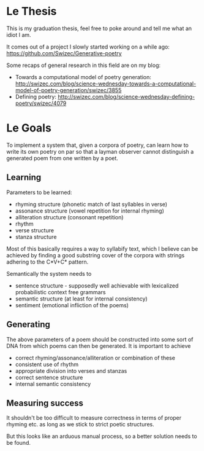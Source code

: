 # Le Thesis

This is my graduation thesis, feel free to poke around and tell
me what an idiot I am.

It comes out of a project I slowly started working on a while ago: https://github.com/Swizec/Generative-poetry


Some recaps of general research in this field are on my blog:

* Towards a computational model of poetry generation: http://swizec.com/blog/science-wednesday-towards-a-computational-model-of-poetry-generation/swizec/3855
* Defining poetry: http://swizec.com/blog/science-wednesday-defining-poetry/swizec/4079


# Le Goals

To implement a system that, given a corpora of poetry, can learn how
to write its own poetry on par so that a layman observer cannot
distinguish a generated poem from one written by a poet.

## Learning

Parameters to be learned:

* rhyming structure (phonetic match of last syllables in verse)
* assonance structure (vowel repetition for internal rhyming)
* alliteration structure (consonant repetition)
* rhythm
* verse structure
* stanza structure

Most of this basically requires a way to syllabify text, which I
believe can be achieved by finding a good substring cover of the
corpora with strings adhering to the C\*V+C\* pattern.

Semantically the system needs to

* sentence structure - supposedly well achievable with lexicalized
  probabilistic context free grammars
* semantic structure (at least for internal consistency)
* sentiment (emotional infliction of the poems)

## Generating

The above parameters of a poem should be constructed into some sort of
DNA from which poems can then be generated. It is important to achieve

* correct rhyming/assonance/alliteration or combination of these
* consistent use of rhythm
* appropriate division into verses and stanzas
* correct sentence structure
* internal semantic consistency

## Measuring success

It shouldn't be too difficult to measure correctness in terms of
proper rhyming etc. as long as we stick to strict poetic structures.

But this looks like an arduous manual process, so a better solution
needs to be found.
